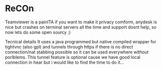 # ReCOn
Teamviewer is a painITA if you want to make it privacy comform, anydesk is nice but crashes on terminal servers all the time and support dosnt help, so now lets do some open sourcy ;)

Tecnical details
It uses a java programmed but native compiled wrapper for tightvnc (also gpl) and tunnels through https if there is no direct connection/nat stabbing possible so it can be used everywhere without porlblems. This tunnel feature is optional cause we have good local connection in hear but i would like to find the time to do it...
